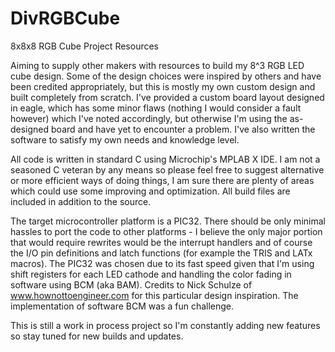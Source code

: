 DivRGBCube
==========

8x8x8 RGB Cube Project Resources

Aiming to supply other makers with resources to build my 8^3 RGB LED cube design. Some of the design choices were inspired by others and have been credited appropriately, but this is mostly my own custom design and built completely from scratch. I've provided a custom board layout designed in eagle, which has some minor flaws (nothing I would consider a fault however) which I've noted accordingly, but otherwise I'm using the as-designed board and have yet to encounter a problem. I've also written the software to satisfy my own needs and knowledge level.

All code is written in standard C using Microchip's MPLAB X IDE. I am not a seasoned C veteran by any means so please feel free to suggest alternative or more efficient ways of doing things, I am sure there are plenty of areas which could use some improving and optimization. All build files are included in addition to the source.

The target microcontroller platform is a PIC32. There should be only minimal hassles to port the code to other platforms - I believe the only major portion that would require rewrites would be the interrupt handlers and of course the I/O pin definitions and latch functions (for example the TRIS and LATx macros). The PIC32 was chosen due to its fast speed given that I'm using shift registers for each LED cathode and handling the color fading in software using BCM (aka BAM). Credits to Nick Schulze of www.hownottoengineer.com for this particular design inspiration. The implementation of software BCM was a fun challenge.

This is still a work in process project so I'm constantly adding new features so stay tuned for new builds and updates.

